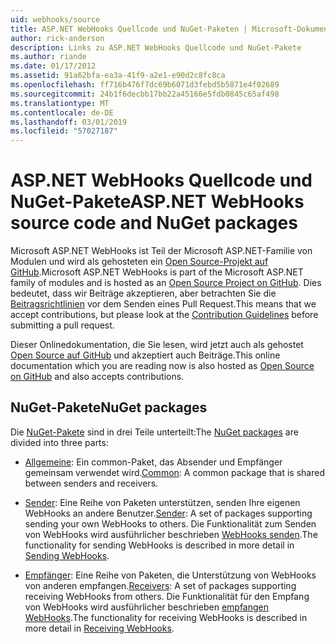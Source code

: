 ```yaml
---
uid: webhooks/source
title: ASP.NET WebHooks Quellcode und NuGet-Paketen | Microsoft-Dokumentation
author: rick-anderson
description: Links zu ASP.NET WebHooks Quellcode und NuGet-Pakete
ms.author: riande
ms.date: 01/17/2012
ms.assetid: 91a62bfa-ea3a-41f9-a2e1-e90d2c8fc8ca
ms.openlocfilehash: ff716b476f7dc69b6071d3febd5b5871e4f02689
ms.sourcegitcommit: 24b1f6decbb17bb22a45166e5fdb0845c65af498
ms.translationtype: MT
ms.contentlocale: de-DE
ms.lasthandoff: 03/01/2019
ms.locfileid: "57027187"
---
```

# <a name="aspnet-webhooks-source-code-and-nuget-packages"></a><span data-ttu-id="d1be8-103">ASP.NET WebHooks Quellcode und NuGet-Pakete</span><span class="sxs-lookup"><span data-stu-id="d1be8-103">ASP.NET WebHooks source code and NuGet packages</span></span>

<span data-ttu-id="d1be8-104">Microsoft ASP.NET WebHooks ist Teil der Microsoft ASP.NET-Familie von Modulen und wird als gehosteten ein [Open Source-Projekt auf GitHub](https://github.com/aspnet/WebHooks).</span><span class="sxs-lookup"><span data-stu-id="d1be8-104">Microsoft ASP.NET WebHooks is part of the Microsoft ASP.NET family of modules and is hosted as an [Open Source Project on GitHub](https://github.com/aspnet/WebHooks).</span></span> <span data-ttu-id="d1be8-105">Dies bedeutet, dass wir Beiträge akzeptieren, aber betrachten Sie die [Beitragsrichtlinien](https://github.com/aspnet/Home/blob/master/CONTRIBUTING.md) vor dem Senden eines Pull Request.</span><span class="sxs-lookup"><span data-stu-id="d1be8-105">This means that we accept contributions, but please look at the [Contribution Guidelines](https://github.com/aspnet/Home/blob/master/CONTRIBUTING.md) before submitting a pull request.</span></span>

<span data-ttu-id="d1be8-106">Dieser Onlinedokumentation, die Sie lesen, wird jetzt auch als gehostet [Open Source auf GitHub](http://docs.asp.net/en/latest/contribute/style-guide.html#style-guide) und akzeptiert auch Beiträge.</span><span class="sxs-lookup"><span data-stu-id="d1be8-106">This online documentation which you are reading now is also hosted as [Open Source on GitHub](http://docs.asp.net/en/latest/contribute/style-guide.html#style-guide) and also accepts contributions.</span></span>

## <a name="nuget-packages"></a><span data-ttu-id="d1be8-107">NuGet-Pakete</span><span class="sxs-lookup"><span data-stu-id="d1be8-107">NuGet packages</span></span>

<span data-ttu-id="d1be8-108">Die [NuGet-Pakete](https://nuget.org/packages?q=Microsoft.AspNet.WebHooks) sind in drei Teile unterteilt:</span><span class="sxs-lookup"><span data-stu-id="d1be8-108">The [NuGet packages](https://nuget.org/packages?q=Microsoft.AspNet.WebHooks) are divided into three parts:</span></span>

* <span data-ttu-id="d1be8-109">[Allgemeine](https://www.nuget.org/packages?q=Microsoft.AspNet.WebHooks.Common): Ein common-Paket, das Absender und Empfänger gemeinsam verwendet wird.</span><span class="sxs-lookup"><span data-stu-id="d1be8-109">[Common](https://www.nuget.org/packages?q=Microsoft.AspNet.WebHooks.Common): A common package that is shared between senders and receivers.</span></span>

* <span data-ttu-id="d1be8-110">[Sender](https://www.nuget.org/packages?q=Microsoft.AspNet.WebHooks.Custom): Eine Reihe von Paketen unterstützen, senden Ihre eigenen WebHooks an andere Benutzer.</span><span class="sxs-lookup"><span data-stu-id="d1be8-110">[Sender](https://www.nuget.org/packages?q=Microsoft.AspNet.WebHooks.Custom): A set of packages supporting sending your own WebHooks to others.</span></span> <span data-ttu-id="d1be8-111">Die Funktionalität zum Senden von WebHooks wird ausführlicher beschrieben [WebHooks senden](sending/index.md).</span><span class="sxs-lookup"><span data-stu-id="d1be8-111">The functionality for sending WebHooks is described in more detail in [Sending WebHooks](sending/index.md).</span></span>

* <span data-ttu-id="d1be8-112">[Empfänger](https://www.nuget.org/packages?q=Microsoft.AspNet.WebHooks.Receivers): Eine Reihe von Paketen, die Unterstützung von WebHooks von anderen empfangen.</span><span class="sxs-lookup"><span data-stu-id="d1be8-112">[Receivers](https://www.nuget.org/packages?q=Microsoft.AspNet.WebHooks.Receivers): A set of packages supporting receiving WebHooks from others.</span></span> <span data-ttu-id="d1be8-113">Die Funktionalität für den Empfang von WebHooks wird ausführlicher beschrieben [empfangen WebHooks](receiving/index.md).</span><span class="sxs-lookup"><span data-stu-id="d1be8-113">The functionality for receiving WebHooks is described in more detail in [Receiving WebHooks](receiving/index.md).</span></span>
